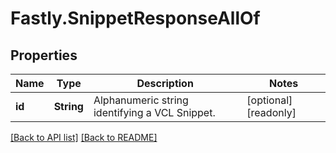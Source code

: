 # Fastly.SnippetResponseAllOf

## Properties

Name | Type | Description | Notes
------------ | ------------- | ------------- | -------------
**id** | **String** | Alphanumeric string identifying a VCL Snippet. | [optional] [readonly] 


[[Back to API list]](../../README.md#endpoints) [[Back to README]](../../README.md)
